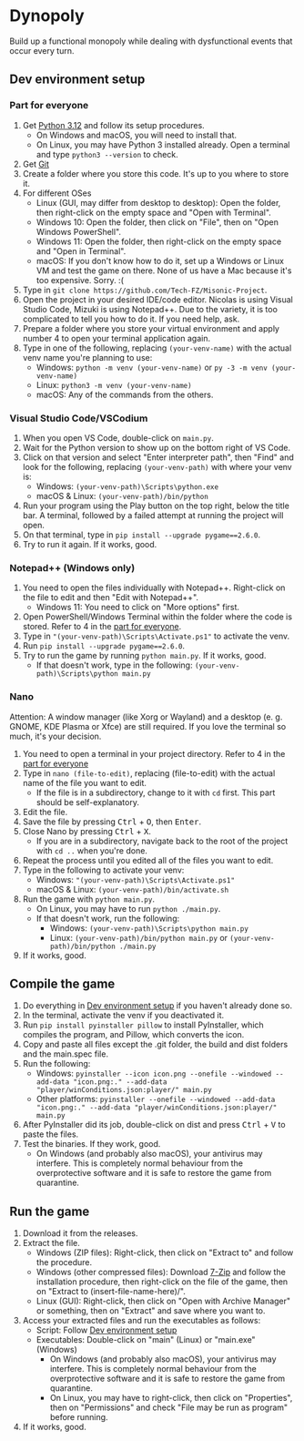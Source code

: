 # Dynopoly

Build up a functional monopoly while dealing with dysfunctional events that occur every turn.

## Dev environment setup

### Part for everyone

1. Get [Python 3.12](https://www.python.org/downloads/release/python-3125/) and follow its setup procedures.
    - On Windows and macOS, you will need to install that.
    - On Linux, you may have Python 3 installed already. Open a terminal and type `python3 --version` to check.
2. Get [Git](https://git-scm.com/downloads)
3. Create a folder where you store this code. It's up to you where to store it.
4. For different OSes
    - Linux (GUI, may differ from desktop to desktop): Open the folder, then right-click on the empty space and "Open with Terminal".
    - Windows 10: Open the folder, then click on "File", then on "Open Windows PowerShell".
    - Windows 11: Open the folder, then right-click on the empty space and "Open in Terminal".
    - macOS: If you don't know how to do it, set up a Windows or Linux VM and test the game on there. None of us have a Mac because it's too expensive. Sorry. :(
5. Type in `git clone https://github.com/Tech-FZ/Misonic-Project`.
6. Open the project in your desired IDE/code editor. Nicolas is using Visual Studio Code, Mizuki is using Notepad++. Due to the variety, it is too complicated to tell you how to do it. If you need help, ask.
7. Prepare a folder where you store your virtual environment and apply number 4 to open your terminal application again.
8. Type in one of the following, replacing `(your-venv-name)` with the actual venv name you're planning to use:
    - Windows: `python -m venv (your-venv-name)` or `py -3 -m venv (your-venv-name)`
    - Linux: `python3 -m venv (your-venv-name)`
    - macOS: Any of the commands from the others.

### Visual Studio Code/VSCodium

1. When you open VS Code, double-click on `main.py`.
2. Wait for the Python version to show up on the bottom right of VS Code.
3. Click on that version and select "Enter interpreter path", then "Find" and look for the following, replacing `(your-venv-path)` with where your venv is:
    - Windows: `(your-venv-path)\Scripts\python.exe`
    - macOS & Linux: `(your-venv-path)/bin/python`
4. Run your program using the Play button on the top right, below the title bar. A terminal, followed by a failed attempt at running the project will open.
5. On that terminal, type in `pip install --upgrade pygame==2.6.0`.
6. Try to run it again. If it works, good.

### Notepad++ (Windows only)

1. You need to open the files individually with Notepad++. Right-click on the file to edit and then "Edit with Notepad++".
    - Windows 11: You need to click on "More options" first.
2. Open PowerShell/Windows Terminal within the folder where the code is stored. Refer to 4 in the [part for everyone](#part-for-everyone).
3. Type in `"(your-venv-path)\Scripts\Activate.ps1"` to activate the venv.
4. Run `pip install --upgrade pygame==2.6.0`.
5. Try to run the game by running `python main.py`. If it works, good.
    - If that doesn't work, type in the following: `(your-venv-path)\Scripts\python main.py`

### Nano

Attention: A window manager (like Xorg or Wayland) and a desktop (e. g. GNOME, KDE Plasma or Xfce) are still required. If you love the terminal so much, it's your decision.

1. You need to open a terminal in your project directory. Refer to 4 in the [part for everyone](#part-for-everyone)
2. Type in `nano (file-to-edit)`, replacing (file-to-edit) with the actual name of the file you want to edit.
    - If the file is in a subdirectory, change to it with `cd` first. This part should be self-explanatory.
3. Edit the file.
4. Save the file by pressing <kbd>Ctrl</kbd> + <kbd>O</kbd>, then <kbd>Enter</kbd>.
5. Close Nano by pressing <kbd>Ctrl</kbd> + <kbd>X</kbd>.
    - If you are in a subdirectory, navigate back to the root of the project with `cd ..` when you're done.
6. Repeat the process until you edited all of the files you want to edit.
7. Type in the following to activate your venv:
    - Windows: `"(your-venv-path)\Scripts\Activate.ps1"`
    - macOS & Linux: `(your-venv-path)/bin/activate.sh`
8. Run the game with `python main.py`.
    - On Linux, you may have to run `python ./main.py`.
    - If that doesn't work, run the following:
        - Windows: `(your-venv-path)\Scripts\python main.py`
        - Linux: `(your-venv-path)/bin/python main.py` or `(your-venv-path)/bin/python ./main.py`
9. If it works, good.

## Compile the game

1. Do everything in [Dev environment setup](#dev-environment-setup) if you haven't already done so.
2. In the terminal, activate the venv if you deactivated it.
3. Run `pip install pyinstaller pillow` to install PyInstaller, which compiles the program, and Pillow, which converts the icon.
4. Copy and paste all files except the .git folder, the build and dist folders and the main.spec file.
5. Run the following:
    - Windows: `pyinstaller --icon icon.png --onefile --windowed --add-data "icon.png:." --add-data "player/winConditions.json:player/" main.py`
    - Other platforms: `pyinstaller --onefile --windowed --add-data "icon.png:." --add-data "player/winConditions.json:player/" main.py`
6. After PyInstaller did its job, double-click on dist and press <kbd>Ctrl</kbd> + <kbd>V</kbd> to paste the files.
7. Test the binaries. If they work, good.
    - On Windows (and probably also macOS), your antivirus may interfere. This is completely normal behaviour from the overprotective software and it is safe to restore the game from quarantine.

## Run the game

1. Download it from the releases.
2. Extract the file.
    - Windows (ZIP files): Right-click, then click on "Extract to" and follow the procedure.
    - Windows (other compressed files): Download [7-Zip](https://www.7-zip.org) and follow the installation procedure, then right-click on the file of the game, then on "Extract to (insert-file-name-here)/".
    - Linux (GUI): Right-click, then click on "Open with Archive Manager" or something, then on "Extract" and save where you want to.
3. Access your extracted files and run the executables as follows:
    - Script: Follow [Dev environment setup](#dev-environment-setup)
    - Executables: Double-click on "main" (Linux) or "main.exe" (Windows)
        - On Windows (and probably also macOS), your antivirus may interfere. This is completely normal behaviour from the overprotective software and it is safe to restore the game from quarantine.
        - On Linux, you may have to right-click, then click on "Properties", then on "Permissions" and check "File may be run as program" before running.
4. If it works, good.
